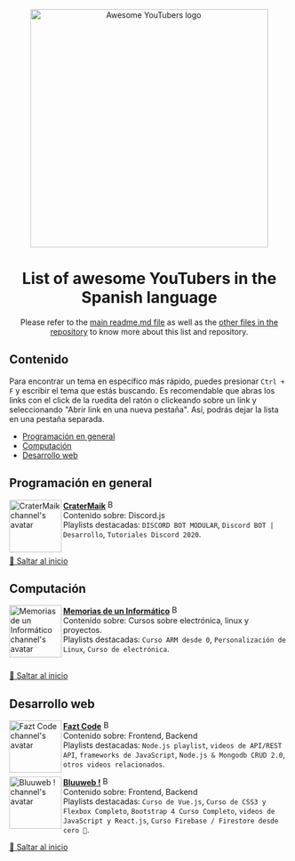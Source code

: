 <div align="center">
	<div>
		<img width="428" src="../media/logo.svg" alt="Awesome YouTubers logo">
	</div>
  	<h1>
    		List of awesome YouTubers in the Spanish language
  	</h1>
	<p>Please refer to the <a href="https://github.com/JoseDeFreitas/awesome-youtubers/blob/main/readme.md">main readme.md file</a> as well as the <a href="https://github.com/JoseDeFreitas/awesome-youtubers">other files in the repository</a> to know more about this list and repository.</p>
</div>

## Contenido

Para encontrar un tema en específico más rápido, puedes presionar `Ctrl + F` y escribir el tema que estás buscando.
Es recomendable que abras los links con el click de la ruedita del ratón o clickeando sobre un link y seleccionando "Abrir link en una nueva pestaña". Así, podrás dejar la lista en una pestaña separada.
- [Programación en general](#programacion-en-general)
- [Computación](#computación)
- [Desarrollo web](#desarrollo-web)

## Programación en general

[<img align="left" height="94px" width="94px" alt="CraterMaik channel's avatar" src="https://yt3.ggpht.com/a/AATXAJyefDOEjJdHcYOW6okP2WO1pZjf35F3vVJw1VQL=s100-c-k-c0xffffffff-no-rj-mo"/>](https://www.youtube.com/c/CraterMaik)

[**CraterMaik**](https://www.youtube.com/c/CraterMaik) [<img height="16px" width="16px" alt="Badge for youtubers that upload videos weekly" src="../media/badge-weekly.svg" title="Sube videos semanales"/>](badges.md#weekly-video-upload) \
Contenido sobre: Discord.js \
Playlists destacadas: `DISCORD BOT MODULAR`, `Discord BOT | Desarrollo`, `Tutoriales Discord 2020`. \
<br/>

[🔼 Saltar al inicio](#contenido)


## Computación

[<img align="left" height="94px" width="94px" alt="Memorias de un Informático channel's avatar" src="https://lh3.googleusercontent.com/a-/AOh14Ghoova726gCiIS99qVYCyWFnU15WKgywPyIEhQhpw=s600-k-no-rp-mo"/>](https://www.youtube.com/c/memoriasdeuninformatico)

[**Memorias de un Informático**](https://www.youtube.com/c/memoriasdeuninformatico) [<img height="16px" width="16px" alt="Badge for youtubers that upload videos weekly" src="../media/badge-weekly.svg" title="Sube videos semanales"/>](badges.md#weekly-video-upload) \
Contenido sobre: Cursos sobre electrónica, linux y proyectos. \
Playlists destacadas: `Curso ARM desde 0`, `Personalización de Linux`, `Curso de electrónica`. \
<br/>

[🔼 Saltar al inicio](#contenido)

## Desarrollo web

[<img align="left" height="94px" width="94px" alt="Fazt Code channel's avatar" src="https://yt3.ggpht.com/a/AATXAJwOIS7HSycIcJxcQClW1MqdHoCEG17H_9AuKauK6g=s100-c-k-c0xffffffff-no-rj-mo"/>](https://www.youtube.com/c/FaztCode)

[**Fazt Code**](https://www.youtube.com/c/FaztCode) [<img height="16px" width="16px" alt="Badge for youtubers that upload videos weekly" src="../media/badge-weekly.svg" title="Sube videos semanales"/>](badges.md#weekly-video-upload) \
Contenido sobre: Frontend, Backend \
Playlists destacadas: `Node.js playlist`, `videos de API/REST API`, `frameworks de JavaScript`, `Node.js & Mongodb CRUD 2.0`, `otros videos relacionados`.

[<img align="left" height="94px" width="94px" alt="Bluuweb ! channel's avatar" src="https://yt3.ggpht.com/a/AATXAJxQCDdQw8VAdYEVI1WxFlK6sCm1O_WgAPI_4cTh_A=s100-c-k-c0xffffffff-no-rj-mo"/>](https://www.youtube.com/c/Bluuweb)

[**Bluuweb !**](https://www.youtube.com/c/Bluuweb) [<img height="16px" width="16px" alt="Badge for youtubers that upload videos weekly" src="../media/badge-weekly.svg" title="Sube videos semanales"/>](badges.md#weekly-video-upload) \
Contenido sobre: Frontend, Backend \
Playlists destacadas: `Curso de Vue.js`, `Curso de CSS3 y Flexbox Completo`, `Bootstrap 4 Curso Completo`, `videos de JavaScript y React.js`, `Curso Firebase / Firestore desde cero 💪`.

[🔼 Saltar al inicio](#contenido)
